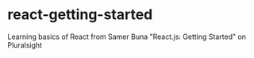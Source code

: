 # react-getting-started
Learning basics of React from Samer Buna "React.js: Getting Started" on Pluralsight
